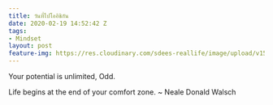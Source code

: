 ```yaml
---
title: วันที่ไปโออิชิกัน
date: 2020-02-19 14:52:42 Z
tags:
- Mindset
layout: post
feature-img: https://res.cloudinary.com/sdees-reallife/image/upload/v1555658919/sample_feature_img.png
---
```


Your potential is unlimited, Odd.

<i class="fa fa-child" style="color:plum"></i>

Life begins at the end of your comfort zone. ~ Neale Donald Walsch
